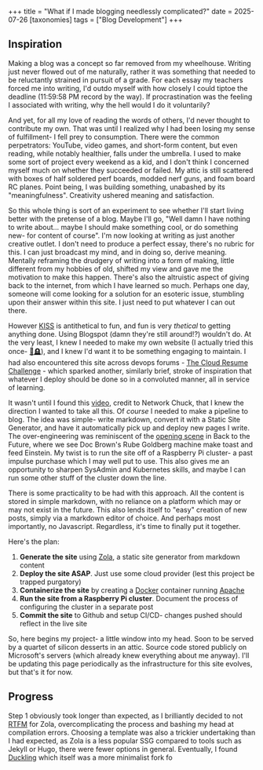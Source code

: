 +++
title = "What if I made blogging needlessly complicated?"
date = 2025-07-26
[taxonomies]
tags = ["Blog Development"]
+++

## Inspiration

Making a blog was a concept so far removed from my wheelhouse. Writing just never flowed out of me naturally, rather it was something that needed to be reluctantly strained in pursuit of a grade. For each essay my teachers forced me into writing, I'd outdo myself with how closely I could tiptoe the deadline (11:59:58 PM record by the way). If procrastination was the feeling I associated with writing, why the hell would I do it voluntarily?

And yet, for all my love of reading the words of others, I'd never thought to contribute my own. That was until I realized why I had been losing my sense of fulfillment- I fell prey to consumption. There were the common perpetrators: YouTube, video games, and short-form content, but even reading, while notably healthier, falls under the umbrella. I used to make some sort of project every weekend as a kid, and I don't think I concerned myself much on whether they succeeded or failed. My attic is still scattered with boxes of half soldered perf boards, modded nerf guns, and foam board RC planes. Point being, I was building something, unabashed by its "meaningfulness". Creativity ushered meaning and satisfaction. 

So this whole thing is sort of an experiment to see whether I'll start living better with the pretense of a blog. Maybe I'll go, "Well damn I have nothing to write about... maybe I should make something cool, or do something new- for content of course". I'm now looking at writing as just another creative outlet. I don't need to produce a perfect essay, there's no rubric for this. I can just broadcast my mind, and in doing so, derive meaning. Mentally reframing the drudgery of writing into a form of making, little different from my hobbies of old, shifted my view and gave me the motivation to make this happen. There's also the altruistic aspect of giving back to the internet, from which I have learned so much. Perhaps one day, someone will come looking for a solution for an esoteric issue, stumbling upon their answer within this site. I just need to put whatever I can out there.

However [KISS](https://en.wikipedia.org/wiki/KISS_principle) is antithetical to fun, and fun is very *thetical* to getting anything done. Using Blogspot (damn they're still around!?) wouldn't do. At the very least, I knew I needed to make my own website (I actually tried this once-  [🥀🪦](https://github.com/akhilmanthina/portfolio)), and I knew I'd want it to be something engaging to maintain.  I had also encountered this site across devops forums - [The Cloud Resume Challenge](https://cloudresumechallenge.dev) - which sparked another, similarly brief, stroke of inspiration that whatever I deploy should be done so in a convoluted manner, all in service of learning.

It wasn't until I found this [video](https://www.youtube.com/watch?v=3isQI0nXQRE), credit to Network Chuck, that I knew the direction I wanted to take all this. Of *course* I needed to make a pipeline to blog. The idea was simple- write markdown, convert it with a Static Site Generator, and have it automatically pick up and deploy new pages I write. The over-engineering was reminiscent of the [opening scene](https://www.youtube.com/watch?v=3isQI0nXQRE) in Back to the Future, where we see Doc Brown's Rube Goldberg machine make toast and feed Einstein. My twist is to run the site off of a Raspberry Pi cluster- a past impulse purchase which I may well put to use. This also gives me an opportunity to sharpen SysAdmin and Kubernetes skills, and maybe I can run some other stuff of the cluster down the line. 

There is some practicality to be had with this approach. All the content is stored in simple markdown, with no reliance on a platform which may or may not exist in the future. This also lends itself to "easy" creation of new posts, simply via a markdown editor of choice. And perhaps most importantly, no Javascript. Regardless, it's time to finally put it together.

Here's the plan: 
1. **Generate the site** using [Zola](https://www.getzola.org), a static site generator from markdown content
2. **Deploy the site ASAP**. Just use some cloud provider (lest this project be trapped purgatory)
3. **Containerize the site** by creating a [Docker](https://docs.docker.com/get-started/docker-overview/) container running [Apache](https://httpd.apache.org)
4. **Run the site from a Raspberry Pi cluster**. Document the process of configuring the cluster in a separate post
5. **Commit the site** to Github and setup CI/CD- changes pushed should reflect in the live site

So, here begins my project- a little window into my head. Soon to be served by a quartet of silicon desserts in an attic. Source code stored publicly on Microsoft's servers (which already knew everything about me anyway). I'll be updating this page periodically as the infrastructure for this site evolves, but that's it for now.

## Progress

Step 1 obviously took longer than expected, as I brilliantly decided to not [RTFM](https://en.wikipedia.org/wiki/RTFM) for Zola, overcomplicating the process and bashing my head at compilation errors. Choosing a template was also a trickier undertaking than I had expected, as Zola is a less popular SSG compared to tools such as Jekyll or Hugo, there were fewer options in general. Eventually, I found [Duckling](https://duckling.aparoksha.dev) which itself was a more minimalist fork fo
